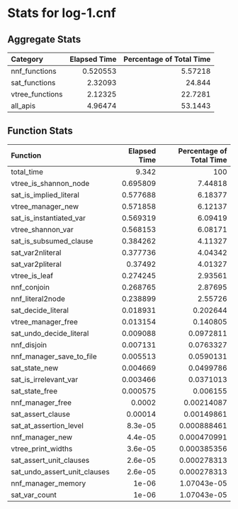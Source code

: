 # Stats for log-1.cnf

## Aggregate Stats

| Category        |   Elapsed Time |   Percentage of Total Time |
|:----------------|---------------:|---------------------------:|
| nnf_functions   |       0.520553 |                    5.57218 |
| sat_functions   |       2.32093  |                   24.844   |
| vtree_functions |       2.12325  |                   22.7281  |
| all_apis        |       4.96474  |                   53.1443  |

## Function Stats

| Function                     |   Elapsed Time |   Percentage of Total Time |
|:-----------------------------|---------------:|---------------------------:|
| total_time                   |       9.342    |              100           |
| vtree_is_shannon_node        |       0.695809 |                7.44818     |
| sat_is_implied_literal       |       0.577688 |                6.18377     |
| vtree_manager_new            |       0.571858 |                6.12137     |
| sat_is_instantiated_var      |       0.569319 |                6.09419     |
| vtree_shannon_var            |       0.568153 |                6.08171     |
| sat_is_subsumed_clause       |       0.384262 |                4.11327     |
| sat_var2nliteral             |       0.377736 |                4.04342     |
| sat_var2pliteral             |       0.37492  |                4.01327     |
| vtree_is_leaf                |       0.274245 |                2.93561     |
| nnf_conjoin                  |       0.268765 |                2.87695     |
| nnf_literal2node             |       0.238899 |                2.55726     |
| sat_decide_literal           |       0.018931 |                0.202644    |
| vtree_manager_free           |       0.013154 |                0.140805    |
| sat_undo_decide_literal      |       0.009088 |                0.0972811   |
| nnf_disjoin                  |       0.007131 |                0.0763327   |
| nnf_manager_save_to_file     |       0.005513 |                0.0590131   |
| sat_state_new                |       0.004669 |                0.0499786   |
| sat_is_irrelevant_var        |       0.003466 |                0.0371013   |
| sat_state_free               |       0.000575 |                0.006155    |
| nnf_manager_free             |       0.0002   |                0.00214087  |
| sat_assert_clause            |       0.00014  |                0.00149861  |
| sat_at_assertion_level       |       8.3e-05  |                0.000888461 |
| nnf_manager_new              |       4.4e-05  |                0.000470991 |
| vtree_print_widths           |       3.6e-05  |                0.000385356 |
| sat_assert_unit_clauses      |       2.6e-05  |                0.000278313 |
| sat_undo_assert_unit_clauses |       2.6e-05  |                0.000278313 |
| nnf_manager_memory           |       1e-06    |                1.07043e-05 |
| sat_var_count                |       1e-06    |                1.07043e-05 |

